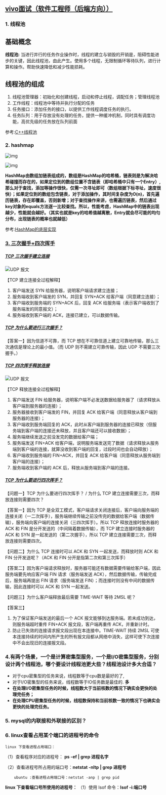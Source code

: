 ## [vivo面试（软件工程师（后端方向））](https://www.nowcoder.com/discuss/197881)

### 1. 线程池

## 基础概念

**线程池:** 当进行并行的任务作业操作时，线程的建立与销毁的开销是，阻碍性能进步的关键，因此线程池，由此产生。使用多个线程，无限制循环等待队列，进行计算和操作。帮助快速降低和减少性能损耗。

## 线程池的组成

1. 线程池管理器：初始化和创建线程，启动和停止线程，调配任务；管理线程池
2. 工作线程：线程池中等待并执行分配的任务
3. 任务接口：添加任务的接口，以提供工作线程调度任务的执行。
4. 任务队列：用于存放没有处理的任务，提供一种缓冲机制，同时具有调度功能，高优先级的任务放在队列前面

参考:[C++线程池](https://wangpengcheng.github.io/2019/05/17/cplusplus_theadpool/)

### 2. hashmap



![img](https://user-gold-cdn.xitu.io/2018/12/21/167cf3bc3724604a?imageView2/0/w/1280/h/960/format/webp/ignore-error/1)

![img](https://lushunjian.github.io/blog/2019/01/02/HashMap%E7%9A%84%E5%BA%95%E5%B1%82%E5%AE%9E%E7%8E%B0/hashMap1.png)

**HashMap由数组加链表组成的，数组是HashMap的哈希桶，链表则是为解决哈希碰撞而存在的，如果定位到的数组位置不含链表（即哈希桶中只有一个Entry）,那么对于查找，添加等操作很快，仅需一次寻址即可（数组根据下标寻址，速度很快）；如果定位到的数组包含链表，对于添加操作，其时间复杂度为O(n)，首先遍历链表，存在即覆盖，否则新增；对于查找操作来讲，也需遍历链表，然后通过key对象的equals方法逐一比较查找。所以，性能考虑，HashMap中的链表出现越少，性能就会越好。（其实也就是key的哈希值越离散，Entry就会尽可能的均匀分布，出现链表的概率也就越低）**

参考:[HashMap的底层实现]([https://lushunjian.github.io/blog/2019/01/02/HashMap%E7%9A%84%E5%BA%95%E5%B1%82%E5%AE%9E%E7%8E%B0/](https://lushunjian.github.io/blog/2019/01/02/HashMap的底层实现/))

### [3. 三次握手+四次挥手]([https://interview.huihut.com/#/?id=tcp-%e4%b8%89%e6%ac%a1%e6%8f%a1%e6%89%8b%e5%bb%ba%e7%ab%8b%e8%bf%9e%e6%8e%a5](https://interview.huihut.com/#/?id=tcp-三次握手建立连接))

##### [TCP 三次握手建立连接](https://interview.huihut.com/#/?id=tcp-三次握手建立连接)

![UDP 报文](https://raw.githubusercontent.com/huihut/interview/master/images/TCP%E4%B8%89%E6%AC%A1%E6%8F%A1%E6%89%8B%E5%BB%BA%E7%AB%8B%E8%BF%9E%E6%8E%A5.png)

【TCP 建立连接全过程解释】

1. 客户端发送 SYN 给服务器，说明客户端请求建立连接；
2. 服务端收到客户端发的 SYN，并回复 SYN+ACK 给客户端（同意建立连接）；
3. 客户端收到服务端的 SYN+ACK 后，回复 ACK 给服务端（表示客户端收到了服务端发的同意报文）；
4. 服务端收到客户端的 ACK，连接已建立，可以数据传输。

##### [TCP 为什么要进行三次握手？](https://interview.huihut.com/#/?id=tcp-为什么要进行三次握手？)

【答案一】因为信道不可靠，而 TCP 想在不可靠信道上建立可靠地传输，那么三次通信是理论上的最小值。（而 UDP 则不需建立可靠传输，因此 UDP 不需要三次握手。）

##### [TCP 四次挥手释放连接](https://interview.huihut.com/#/?id=tcp-四次挥手释放连接)

![UDP 报文](https://raw.githubusercontent.com/huihut/interview/master/images/TCP%E5%9B%9B%E6%AC%A1%E6%8C%A5%E6%89%8B%E9%87%8A%E6%94%BE%E8%BF%9E%E6%8E%A5.png)

【TCP 释放连接全过程解释】

1. 客户端发送 FIN 给服务器，说明客户端不必发送数据给服务器了（请求释放从客户端到服务器的连接）；
2. 服务器接收到客户端发的 FIN，并回复 ACK 给客户端（同意释放从客户端到服务器的连接）；
3. 客户端收到服务端回复的 ACK，此时从客户端到服务器的连接已释放（但服务端到客户端的连接还未释放，并且客户端还可以接收数据）；
4. 服务端继续发送之前没发完的数据给客户端；
5. 服务端发送 FIN+ACK 给客户端，说明服务端发送完了数据（请求释放从服务端到客户端的连接，就算没收到客户端的回复，过段时间也会自动释放）；
6. 客户端收到服务端的 FIN+ACK，并回复 ACK 给客户端（同意释放从服务端到客户端的连接）；
7. 服务端收到客户端的 ACK 后，释放从服务端到客户端的连接。

##### [TCP 为什么要进行四次挥手？](https://interview.huihut.com/#/?id=tcp-为什么要进行四次挥手？)

【问题一】TCP 为什么要进行四次挥手？ / 为什么 TCP 建立连接需要三次，而释放连接则需要四次？

【答案一】因为 TCP 是全双工模式，客户端请求关闭连接后，客户端向服务端的连接关闭（一二次挥手），服务端继续传输之前没传完的数据给客户端（数据传输），服务端向客户端的连接关闭（三四次挥手）。所以 TCP 释放连接时服务器的 ACK 和 FIN 是分开发送的（中间隔着数据传输），而 TCP 建立连接时服务器的 ACK 和 SYN 是一起发送的（第二次握手），所以 TCP 建立连接需要三次，而释放连接则需要四次。

【问题二】为什么 TCP 连接时可以 ACK 和 SYN 一起发送，而释放时则 ACK 和 FIN 分开发送呢？（ACK 和 FIN 分开是指第二次和第三次挥手）

【答案二】因为客户端请求释放时，服务器可能还有数据需要传输给客户端，因此服务端要先响应客户端 FIN 请求（服务端发送 ACK），然后数据传输，传输完成后，服务端再提出 FIN 请求（服务端发送 FIN）；而连接时则没有中间的数据传输，因此连接时可以 ACK 和 SYN 一起发送。

【问题三】为什么客户端释放最后需要 TIME-WAIT 等待 2MSL 呢？

【答案三】

1. 为了保证客户端发送的最后一个 ACK 报文能够到达服务端。若未成功到达，则服务端超时重传 FIN+ACK 报文段，客户端再重传 ACK，并重新计时。
2. 防止已失效的连接请求报文段出现在本连接中。TIME-WAIT 持续 2MSL 可使本连接持续的时间内所产生的所有报文段都从网络中消失，这样可使下次连接中不会出现旧的连接报文段。



### 4.有两个场景，一个是计算密集型服务，一个是I/O密集型服务，分别设计两个线程池，哪个要设计线程池更大些？线程池设计多大合适？

* 对于cpu密集型的任务来说，线程数等于cpu数是最好的了,
* 对于I/O密集型的任务来说，线程数等于IO任务数是最佳的.  **多**
* **在处理I/O密集型任务的时候，线程数大于当前核数的情况下确实会更快的处理完任务；**
* **在处理CPU密集型任务的时候，线程数保持和当前核数一致的情况下也确实会更快的处理完任务。**

### 5.  mysql的内联接和外联接的区别？

### 6. linux查看占用某个端口的进程号的命令

	linux 下查看进程占用端口：
（1）查看程序对应的进程号： **ps -ef | grep 进程名字**

（2）查看进程号所占用的端口号：**netstat -nltp | grep  进程号**

        ubuntu :查看进程占用端口号：netstat -anp | grep pid

**linux 下查看端口号所使用的进程号：**
（1）使用 lsof 命令：**lsof -i:端口号**